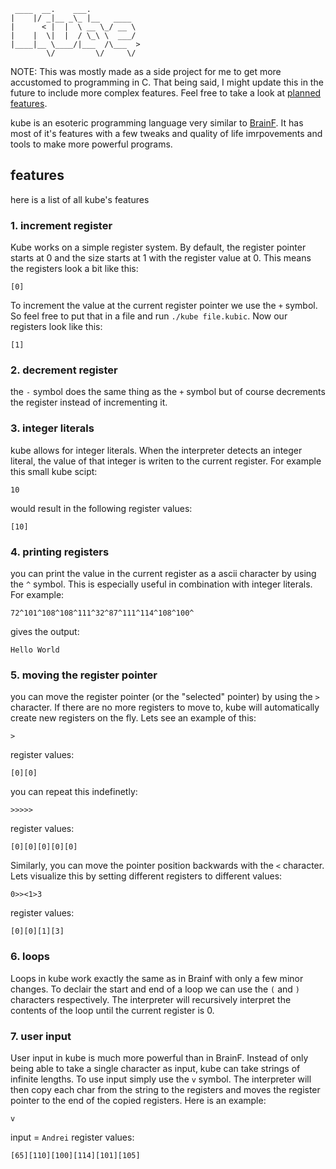 ```
 ____  __.    ___.           
|    |/ _|__ _\_ |__   ____  
|      < |  |  \ __ \_/ __ \ 
|    |  \|  |  / \_\ \  ___/ 
|____|__ \____/|___  /\___  >
        \/         \/     \/ 
```

NOTE: This was mostly made as a side project for me to get more accustomed to programming in C. That being said, I might update this in the future to include more complex features. Feel free to take a look at [planned features](https://github.com/AndreiSva/kube/#planned-features).

kube is an esoteric programming language very similar to [BrainF](https://gist.github.com/roachhd/dce54bec8ba55fb17d3a). It has most of it's features with a few tweaks and quality of life imrpovements and tools to make more powerful programs.

## features

here is a list of all kube's features

### 1. increment register
Kube works on a simple register system. By default, the register pointer starts at 0 and the size starts at 1 with the register value at 0. This means the registers look a bit like this:
```
[0]
```
To increment the value at the current register pointer we use the `+` symbol. So feel free to put that in a file and run `./kube file.kubic`.
Now our registers look like this:
```
[1]
```

### 2. decrement register
the `-` symbol does the same thing as the `+` symbol but of course decrements the register instead of incrementing it.

### 3. integer literals
kube allows for integer literals. When the interpreter detects an integer literal, the value of that integer is writen to the current register. For example this small kube scipt:
```
10
```
would result in the following register values:
```
[10]
```

### 4. printing registers
you can print the value in the current register as a ascii character by using the `^` symbol. This is especially useful in combination with integer literals. For example:
```
72^101^108^108^111^32^87^111^114^108^100^
```
gives the output:
```
Hello World
```
### 5. moving the register pointer
you can move the register pointer (or the "selected" pointer) by using the `>` character. If there are no more registers to move to, kube will automatically create new registers on the fly. Lets see an example of this:
```
>
```
register values:
```
[0][0]
```
you can repeat this indefinetly:
```
>>>>>
```
register values:
```
[0][0][0][0][0]
```

Similarly, you can move the pointer position backwards with the `<` character. Lets visualize this by setting different registers to different values:

```
0>><1>3
```
register values:

```
[0][0][1][3]
```

### 6. loops
Loops in kube work exactly the same as in Brainf with only a few minor changes. To declair the start and end of a loop we can use the `(` and `)` characters respectively. The interpreter will recursively interpret the contents of the loop until the current register is 0.

### 7. user input
User input in kube is much more powerful than in BrainF. Instead of only being able to take a single character as input, kube can take strings of infinite lengths. To use input simply use the `v` symbol. The interpreter will then copy each char from the string to the registers and moves the register pointer to the end of the copied registers. Here is an example:
```
v
```
input = `Andrei`
register values:
```
[65][110][100][114][101][105]
```
